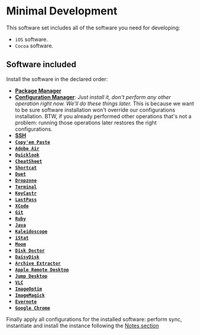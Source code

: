 # Minimal Development

This software set includes all of the software you need for developing:

* `iOS` software.
* `Cocoa` software.

## Software included

Install the software in the declared order:

* [**Package Manager**](../list/system/package_manager.md)
* [**Configuration Manager**](../list/system/configuration_manager.md): *Just install it, don't perform any other operation right now. We'll do these things later.* This is because we want to be sure software installation won't override our configurations installation. BTW, if you already performed other operations that's not a problem: running those operations later restores the right configurations.
* [**SSH**](../list/system/ssh.md)
* [**`Copy'em Paste`**](../list/system/copyempaste.md)
* [**`Adobe Air`**](../list/system/adobe_air.md)
* [**`Quicklook`**](../list/system/quicklook.md)
* [**`CheatSheet`**](../list/system/cheatsheet.md)
* [**`Shortcat`**](../list/system/shortcat.md)
* [**`Duet`**](../list/system/duet.md)
* [**`Dropzone`**](../list/system/dropzone.md)
* [**`Terminal`**](../list/system/terminal.md)
* [**`KeyCastr`**](../list/system/keycastr.md)
* [**`LastPass`**](../list/system/lastpass.md)
* [**`XCode`**](../list/development/xcode.md)
* [**`Git`**](../list/development/git.md)
* [**`Ruby`**](../list/development/ruby.md)
* [**`Java`**](../list/development/java.md)
* [**`Kaleidoscope`**](../list/development/kaleidoscope.md)
* [**`iStat`**](../list/sysinfo/istat.md)
* [**`Moom`**](../list/wm/moom.md)
* [**`Disk Doctor`**](../list/fs/disk_doctor.md)
* [**`DaisyDisk`**](../list/fs/daisydisk.md)
* [**`Archive Extractor`**](../list/fs/archive_extractor.md)
* [**`Apple Remote Desktop`**](../list/network/apple_remote_desktop.md)
* [**`Jump Desktop`**](../list/network/jump_desktop.md)
* [**`VLC`**](../list/multimedia/vlc.md)
* [**`ImageOptim`**](../list/multimedia/imageoptim.md)
* [**`ImageMagick`**](../list/multimedia/imagemagick.md)
* [**`Evernote`**](../list/notes/evernote.md)
* [**`Google Chrome`**](../list/browse/google_chrome.md)
 
Finally apply all configurations for the installed software: perform sync, instantiate and install the instance following the [Notes section](https://github.com/alem0lars/configs_book/blob/master/osx/configuration/software/list/system/configuration_manager.md#notes)
